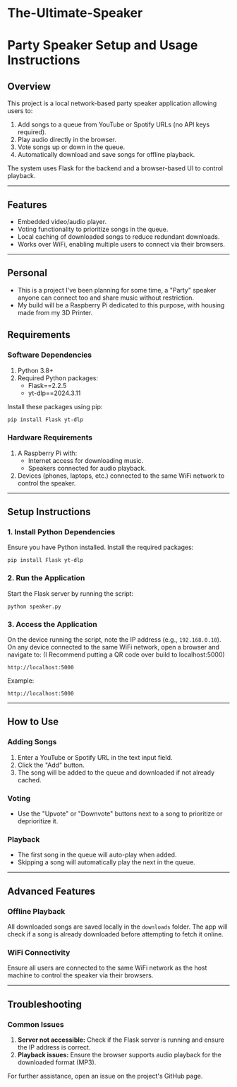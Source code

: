 # The-Ultimate-Speaker

# Party Speaker Setup and Usage Instructions

## Overview
This project is a local network-based party speaker application allowing users to:
1. Add songs to a queue from YouTube or Spotify URLs (no API keys required).
2. Play audio directly in the browser.
3. Vote songs up or down in the queue.
4. Automatically download and save songs for offline playback.

The system uses Flask for the backend and a browser-based UI to control playback.

---

## Features
- Embedded video/audio player.
- Voting functionality to prioritize songs in the queue.
- Local caching of downloaded songs to reduce redundant downloads.
- Works over WiFi, enabling multiple users to connect via their browsers.

---
## Personal
 
- This is a project I've been planning for some time, a "Party" speaker anyone can connect too and share music without restriction.
- My build will be a Raspberry Pi dedicated to this purpose, with housing made from my 3D Printer.


## Requirements

### Software Dependencies
1. Python 3.8+
2. Required Python packages:
   - Flask==2.2.5
   - yt-dlp==2024.3.11

Install these packages using pip:
```sh
pip install Flask yt-dlp
```

### Hardware Requirements
1. A Raspberry Pi with:
   - Internet access for downloading music.
   - Speakers connected for audio playback.
2. Devices (phones, laptops, etc.) connected to the same WiFi network to control the speaker.

---

## Setup Instructions


### 1. Install Python Dependencies
Ensure you have Python installed. Install the required packages:
```
pip install Flask yt-dlp
```

### 2. Run the Application
Start the Flask server by running the script:
```
python speaker.py
```

### 3. Access the Application
On the device running the script, note the IP address (e.g., `192.168.0.10`). On any device connected to the same WiFi network, open a browser and navigate to: (I Recommend putting a QR code over build to localhost:5000)
```
http://localhost:5000
```

Example:
```
http://localhost:5000
```

---

## How to Use

### Adding Songs
1. Enter a YouTube or Spotify URL in the text input field.
2. Click the "Add" button.
3. The song will be added to the queue and downloaded if not already cached.

### Voting
- Use the "Upvote" or "Downvote" buttons next to a song to prioritize or deprioritize it.

### Playback
- The first song in the queue will auto-play when added.
- Skipping a song will automatically play the next in the queue.

---

## Advanced Features
### Offline Playback
All downloaded songs are saved locally in the `downloads` folder. The app will check if a song is already downloaded before attempting to fetch it online.

### WiFi Connectivity
Ensure all users are connected to the same WiFi network as the host machine to control the speaker via their browsers.

---

## Troubleshooting
### Common Issues
1. **Server not accessible:** Check if the Flask server is running and ensure the IP address is correct.
2. **Playback issues:** Ensure the browser supports audio playback for the downloaded format (MP3).

For further assistance, open an issue on the project's GitHub page.
